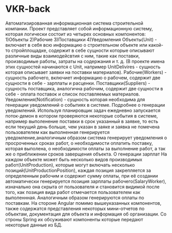 # VKR-back
Автоматизированная информационная система строительной компании.
Проект представляет собой информационную систему, которая логически состоит из четырех основных компонентов:
1)Объекты
2)Рабочие
3)Поставщики
4)Уведомления
Объекты(Unit) - включает в себя всю информацию о строительном объекте или какой-то стройплощадке, содержит в себе сущности которые описывают различные виды
взаимодейсвтия с ним, такие как поставки, производимые работы, затраты на содержания и т. д. (В проекте имена этих сущностей начинаются с Unit, например UnitDelivires - сущность которая описывает заявки на поставки материалов).
Рабочие(Workers) - сущность рабочего, включиет информацию о рабочем, содержит две сущности в себе - зарплаты и расценки.
Поставщики(Suppliers) - сущность поставщика, аналогична рабочим, содержит две сущности в себе - оплата поставок и список поставляемых материалов.
Уведомления(Notification) - сущность которая необходима для генерации уведомлений о событиях в системе.
Подробнее о генерации уведомлений. Используя планировщик задач ежедневно запускается поток-демон в котором проверяются некоторые события в системе, например выполенение поставки в срок указанный в заявке, то есть если текущий день больше, чем указан в заяке и заявка не помечена пользователем как выполненная генерируется уведомление,аналогичным образом система генерирует уведомления о просроченных сроках работ, о необходимости оплатить поставку, которая выполена, о необходимости оплаты за выполнение работ, а так же о приближении сроков заверщения объекта.
О генерации зарплат
На каждом объекте может быть несколько видов производимых работ(UnitProduction), которые могут включать несколько позиций(UnitProductionPosition), каждая позиция закрепляется за определенным рабочим и содержит сумму оплаты, при её создании автоматически генерируется позиция зарплаты рабочего(SalaryWorker), изначально она скрыта от пользователя и становится видимой после того, как позиция вида работ отмечается пользователем как выполеннная. Аналогичным образом генерируются оплаты по поставкам.
На стороне Angular помимо вышеуказанных компонентов, также содержатся представления некоторых мини-отчетов по объектам, документация для объекта и информация об организации. Со строны Spring их обсуживают компоненты которые передают некоторые данные из БД.

